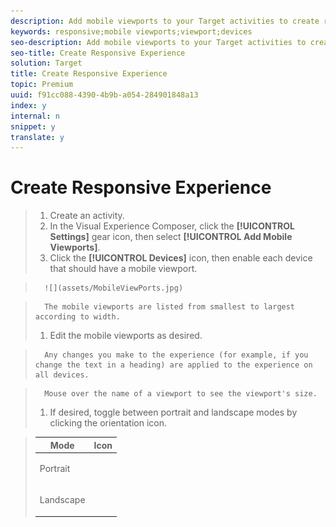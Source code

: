 ```yaml
---
description: Add mobile viewports to your Target activities to create responsive experiences for mobile screens.
keywords: responsive;mobile viewports;viewport;devices
seo-description: Add mobile viewports to your Target activities to create responsive experiences for mobile screens.
seo-title: Create Responsive Experience
solution: Target
title: Create Responsive Experience
topic: Premium
uuid: f91cc088-4390-4b9b-a054-284901848a13
index: y
internal: n
snippet: y
translate: y
---
```


# Create Responsive Experience


>1. Create an activity.
>1. In the Visual Experience Composer, click the **[!UICONTROL  Settings]** gear icon, then select **[!UICONTROL  Add Mobile Viewports]**.
>1. Click the **[!UICONTROL  Devices]** icon, then enable each device that should have a mobile viewport.

>       ![](assets/MobileViewPorts.jpg) 

>       The mobile viewports are listed from smallest to largest according to width. 
>1. Edit the mobile viewports as desired.

>       Any changes you make to the experience (for example, if you change the text in a heading) are applied to the experience on all devices. 

>       Mouse over the name of a viewport to see the viewport's size. 
>1. If desired, toggle between portrait and landscape modes by clicking the orientation icon.



>    <table id="table_63B970F1125A4577B87F8092DF5456F6"> 
 <thead> 
  <tr> 
   <th colname="col1" class="entry"> Mode </th> 
   <th colname="col2" class="entry"> Icon </th> 
  </tr> 
 </thead>
 <tbody> 
  <tr> 
   <td colname="col1"> <p>Portrait </p> </td> 
   <td colname="col2"> <p style="text-align: center;"><img href="assets/viewport_portrait.png" id="image_2BECFE10C51547759A3B4D95801F7155" /> </p> </td> 
  </tr> 
  <tr> 
   <td colname="col1"> <p>Landscape </p> </td> 
   <td colname="col2"> <p style="text-align: center;"><img href="assets/viewport_landscape.png" id="image_6E00C2EEA45B478484D9FD22776BE0BF" /> </p> </td> 
  </tr> 
 </tbody> 
</table>

